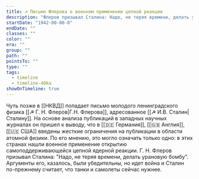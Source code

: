 ```yaml
---
title: ☭ Письмо Флерова о военном применении цепной реакции
description: "Флеров призывал Сталина: Надо, не теряя времени, делать урановую бомбу. Сталин по-прежнему считает, что танки и самолеты сейчас нужнее"
startDate: "1942-00-00-0"
endDate: ""
classes: ""
color: ""
era: ""
group: ""
path: ""
pointsTo: ""
type: ""
tags:
  - timeline
  - timeline-40ka
showOnTimeline: true
---
```


Чуть позже в [[НКВД]] попадает письмо молодого ленинградского физика [[☭ Г. Н. Флеров|Г.Н. Флерова]], адресованное [[☭ И.В. Сталин|Сталину]]. На основе анализа публикаций в западных научных журналах он пришел к выводу, что в [[🇩🇪 Германия]], [[🇬🇧 Англия]], [[🇺🇸 США]] введены жесткие ограничения на публикации в области атомной физики. По его мнению, это могло означать только одно: в этих странах нашли военное применение открытию самоподдерживающейся цепной ядерной реакции.
Г. Н. Флеров призывал Сталина: "Надо, не теряя времени, делать урановую бомбу". Аргументы его, казалось, были убедительны, но идет война и Сталин по-прежнему считает, что танки и самолеты сейчас нужнее.